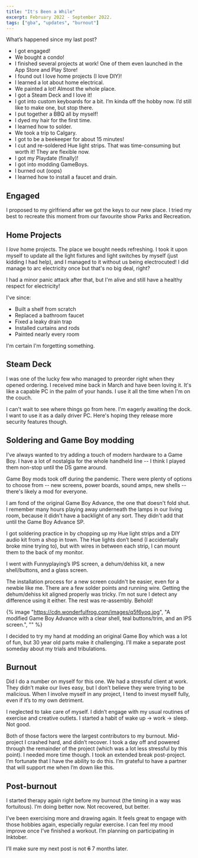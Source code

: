 ```yaml
---
title: "It's Been a While"
excerpt: February 2022 - September 2022.
tags: ["gba", "updates", "burnout"]
---
```


What’s happened since my last post?

- I got engaged!
- We bought a condo!
- I finished several projects at work! One of them even launched in the App Store and Play Store!
- I found out I love home projects (I love DIY)!
- I learned a lot about home electrical.
- We painted a lot! Almost the whole place.
- I got a Steam Deck and I love it!
- I got into custom keyboards for a bit. I’m kinda off the hobby now. I’d still like to make one, but stop there.
- I put together a BBQ all by myself!
- I dyed my hair for the first time.
- I learned how to solder.
- We took a trip to Calgary.
- I got to be a beekeeper for about 15 minutes!
- I cut and re-soldered Hue light strips. That was time-consuming but worth it! They are flexible now.
- I got my Playdate (finally)!
- I got into modding GameBoys.
- I burned out (oops)
- I learned how to install a faucet and drain.

## Engaged

I proposed to my girlfriend after we got the keys to our new place. I tried my best to recreate this moment from our favourite show Parks and Recreation.

## Home Projects

I _love_ home projects. The place we bought needs refreshing. I took it upon myself to update all the light fixtures and light switches by myself (just kidding I had help), and I managed to it without us being electrocuted! I did manage to arc electricity once but that's no big deal, right?

I had a minor panic attack after that, but I'm alive and still have a healthy respect for electricity!

I've since:

- Built a shelf from scratch
- Replaced a bathroom faucet
- Fixed a leaky drain trap
- Installed curtains and rods
- Painted nearly every room

I'm certain I'm forgetting something.

## Steam Deck

I was one of the lucky few who managed to preorder right when they opened ordering. I received mine back in March and have been loving it. It's like a capable PC in the palm of your hands. I use it all the time when I'm on the couch.

I can't wait to see where things go from here. I'm eagerly awaiting the dock. I want to use it as a daily driver PC. Here's hoping they release more security features though.

## Soldering and Game Boy modding

I've always wanted to try adding a touch of modern hardware to a Game Boy. I have a lot of nostalgia for the whole handheld line -- I think I played them non-stop until the DS game around.

Game Boy mods took off during the pandemic. There were plenty of options to choose from -- new screens, power boards, sound amps, new shells -- there's likely a mod for everyone.

I am fond of the original Game Boy Advance, the one that doesn't fold shut. I remember many hours playing away underneath the lamps in our living room, because it didn't have a backlight of any sort. They didn't add that until the Game Boy Advance SP.

I got soldering practice in by chopping up my Hue light strips and a DIY audio kit from a shop in town. The Hue lights don’t bend (I accidentally broke mine trying to), but with wires in between each strip, I can mount them to the back of my monitor.

I went with Funnyplaying’s IPS screen, a dehum/dehiss kit, a new shell/buttons, and a glass screen.

The installation process for a new screen couldn't be easier, even for a newbie like me. There are a few solder points and running wire. Getting the dehum/dehiss kit aligned properly was tricky. I’m not sure I detect any difference using it either. The rest was re-assembly. Behold!

{% image "https://cdn.wonderfulfrog.com/images/q5f6yoq.jpg", "A modified Game Boy Advance with a clear shell, teal buttons/trim, and an IPS screen.", "" %}

I decided to try my hand at modding an original Game Boy which was a lot of fun, but 30 year old parts make it challenging. I’ll make a separate post someday about my trials and tribulations.

## Burnout

Did I do a number on myself for this one. We had a stressful client at work. They didn’t make our lives easy, but I don’t believe they were trying to be malicious. When I involve myself in any project, I tend to invest myself fully, even if it’s to my own detriment.

I neglected to take care of myself. I didn’t engage with my usual routines of exercise and creative outlets. I started a habit of wake up -> work -> sleep. Not good.

Both of those factors were the largest contributors to my burnout. Mid-project I crashed hard, and didn’t recover. I took a day off and powered through the remainder of the project (which was a lot less stressful by this point). I needed more time though. I took an extended break post-project. I’m fortunate that I have the ability to do this. I’m grateful to have a partner that will support me when I’m down like this.

## Post-burnout

I started therapy again right before my burnout (the timing in a way was fortuitous). I’m doing better now. Not recovered, but better.

I’ve been exercising more and drawing again. It feels great to engage with those hobbies again, especially regular exercise. I can feel my mood improve once I’ve finished a workout. I’m planning on participating in Inktober.

I’ll make sure my next post is not ~~6~~ 7 months later.
